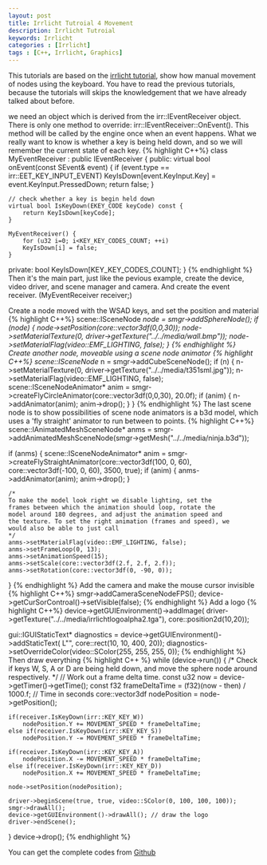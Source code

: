 ```yaml
---
layout: post
title: Irrlicht Tutroial 4 Movement
description: Irrlicht Tutroial
keywords: Irrlicht
categories : [Irrlicht]
tags : [C++, Irrlicht, Graphics]
---
```


This tutorials are based on the [irrlicht tutorial](http://irrlicht.sourceforge.net/docu), show how manual movement of nodes using the keyboard. You have to read the previous tutorials, because the tutorials will skips the knowledgement that we have already talked about before.

we need an object which is derived from the irr::IEventReceiver object. There is only one method to override: irr::IEventReceiver::OnEvent(). This method will be called by the engine once when an event happens. What we really want to know is whether a key is being held down, and so we will remember the current state of each key.
{% highlight C++%}
class MyEventReceiver : public IEventReceiver {
public:
	virtual bool onEvent(const SEvent& event) {
		if (event.type == irr::EET_KEY_INPUT_EVENT)
			KeyIsDown[event.KeyInput.Key] = event.KeyInput.PressedDown;
		return false;
	}

	// check whether a key is begin held down
	virtual bool IsKeyDown(EKEY_CODE keyCode) const {
        return KeyIsDown[keyCode];
    }

    MyEventReceiver() {
    	for (u32 i=0; i<KEY_KEY_CODES_COUNT; ++i)
    	KeyIsDown[i] = false;
    }
private:
	bool KeyIsDown[KEY_KEY_CODES_COUNT];
}
{% endhighlight %}
Then it's the main part, just like the pevious example, create the device, video driver, and scene manager and camera. And create the event receiver.
(MyEventReceiver receiver;)

Create a node moved with the WSAD keys, and set the position and material
{% highlight C++%}
scene::ISceneNode *node = smgr->addSphereNode();
if (node) {
	node->setPosition(core::vector3df(0,0,30));
    node->setMaterialTexture(0, driver->getTexture("../../media/wall.bmp"));
    node->setMaterialFlag(video::EMF_LIGHTING, false);
}
{% endhighlight %}
Create another node, moveable using a scene node animator 
{% highlight C++%}
scene::ISceneNode* n = smgr->addCubeSceneNode();
if (n) {
n->setMaterialTexture(0, driver->getTexture("../../media/t351sml.jpg"));
    n->setMaterialFlag(video::EMF_LIGHTING, false);
    scene::ISceneNodeAnimator* anim =
        smgr->createFlyCircleAnimator(core::vector3df(0,0,30), 20.0f);
    if (anim)
    {
        n->addAnimator(anim);
        anim->drop();
    }
}
{% endhighlight %}
The last scene node is to show possibilities of scene node animators is
	a b3d model, which uses a 'fly straight' animator to run between to points.
{% highlight C++%}
scene::IAnimatedMeshSceneNode* anms =
	smgr->addAnimatedMeshSceneNode(smgr->getMesh("../../media/ninja.b3d"));

if (anms)
{
	scene::ISceneNodeAnimator* anim =
		smgr->createFlyStraightAnimator(core::vector3df(100, 0, 60),
		core::vector3df(-100, 0, 60), 3500, true);
	if (anim)
	{
		anms->addAnimator(anim);
		anim->drop();
	}

	/*
	To make the model look right we disable lighting, set the
	frames between which the animation should loop, rotate the
	model around 180 degrees, and adjust the animation speed and
	the texture. To set the right animation (frames and speed), we
	would also be able to just call
	*/
	anms->setMaterialFlag(video::EMF_LIGHTING, false);
	anms->setFrameLoop(0, 13);
	anms->setAnimationSpeed(15);
	anms->setScale(core::vector3df(2.f, 2.f, 2.f));
	anms->setRotation(core::vector3df(0, -90, 0));
}
{% endhighlight %}
Add the camera and make the mouse cursor invisible
{% highlight C++%}
smgr->addCameraSceneNodeFPS();
device->getCurSorControal()->setVisible(false);
{% endhighlight %}
Add a logo
{% highlight C++%}
device->getGUIEnvironment()->addImage(
	driver->getTexture("../../media/irrlichtlogoalpha2.tga"),
	core::position2d<s32>(10,20));

gui::IGUIStaticText* diagnostics = device->getGUIEnvironment()->addStaticText(
	L"", core::rect<s32>(10, 10, 400, 20));
diagnostics->setOverrideColor(video::SColor(255, 255, 255, 0));
{% endhighlight %}
Then draw everything
{% highlight C++ %}
while (device->run()) {
	/* Check if keys W, S, A or D are being held down, and move the sphere node around respectively. */
	// Work out a frame delta time.
    const u32 now = device->getTimer()->getTime();
    const f32 frameDeltaTime = (f32)(now - then) / 1000.f; // Time in seconds
    core::vector3df nodePosition = node->getPosition();

    if(receiver.IsKeyDown(irr::KEY_KEY_W))
        nodePosition.Y += MOVEMENT_SPEED * frameDeltaTime;
    else if(receiver.IsKeyDown(irr::KEY_KEY_S))
        nodePosition.Y -= MOVEMENT_SPEED * frameDeltaTime;

    if(receiver.IsKeyDown(irr::KEY_KEY_A))
        nodePosition.X -= MOVEMENT_SPEED * frameDeltaTime;
    else if(receiver.IsKeyDown(irr::KEY_KEY_D))
        nodePosition.X += MOVEMENT_SPEED * frameDeltaTime;

    node->setPosition(nodePosition);

	driver->beginScene(true, true, video::SColor(0, 100, 100, 100));
	smgr->drawAll();
	device->getGUIEnvironment()->drawAll(); // draw the logo
	driver->endScene();
}
device->drop();
{% endhighlight %}

You can get the complete codes from [Github](https://github.com/Shanshan-IC/DirectX-Irrlicht-Tutorial/tree/master/Irrlicht-examples/04.Movement)